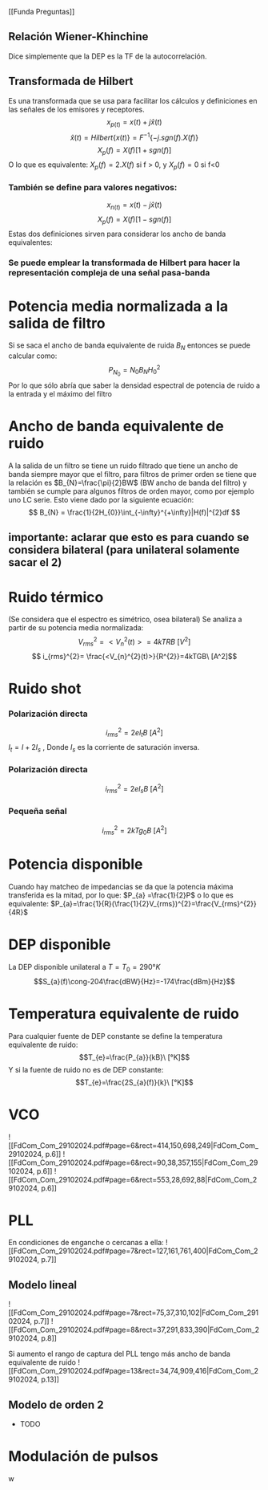 [[Funda Preguntas]]

## Relación Wiener-Khinchine
Dice simplemente que la DEP es la TF de la autocorrelación.

## Transformada de Hilbert
Es una transformada que se usa para facilitar los cálculos y definiciones en las señales de los emisores y receptores.
$$ x_{p(t)} =x(t) + j\hat{x}(t)$$
$$\hat{x}(t) = Hilbert\{x(t)\} = F^{-1}\{ -j.sgn(f).X(f) \}$$$$ X_{p}(f) = X(f)[1+sgn(f)] $$
O lo que es equivalente: $X_{p}(f) = 2.X(f)$ si f > 0, y $X_{p}(f) = 0$ si f<0

### También se define para valores negativos:
$$ x_{n(t)} =x(t) - j\hat{x}(t)$$
$$ X_{p}(f) = X(f)[1-sgn(f)] $$
Estas dos definiciones sirven para considerar los ancho de banda equivalentes:

### Se puede emplear la transformada de Hilbert para hacer la representación compleja de una señal pasa-banda

# Potencia media normalizada a la salida de filtro
Si se saca el ancho de banda equivalente de ruida $B_N$ entonces se puede calcular como:
$$ P_{N_{0}} = N_{0}B_{N}H_{0}^{2}$$
Por lo que sólo abría que saber la densidad espectral de potencia de ruido a la entrada y el máximo del filtro

# Ancho de banda equivalente de ruido
A la salida de un filtro se tiene un ruido filtrado que tiene un ancho de banda siempre mayor que el filtro, para filtros de primer orden se tiene que la relación es $B_{N}=\frac{\pi}{2}BW$ (BW ancho de banda del filtro) y también se cumple para algunos filtros de orden mayor, como por ejemplo uno LC serie. Esto viene dado por la siguiente ecuación:
$$ B_{N} = \frac{1}{2H_{0}}\int_{-\infty}^{+\infty}|H(f)|^{2}df $$
## importante: aclarar que esto es para cuando se considera bilateral (para unilateral solamente sacar el 2)

# Ruido térmico
(Se considera que el espectro es simétrico, osea bilateral)
Se analiza a partir de su potencia media normalizada:
$$ V_{rms}^{2}= <V_{n}^{2}(t)>=4kTRB\ [V^2]$$
$$ i_{rms}^{2}= \frac{<V_{n}^{2}(t)>}{R^{2}}=4kTGB\ [A^2]$$
# Ruido shot
### Polarización directa
$$i_{rms}^{2}=2eI_{t}B\ [A^2]$$
$I_{t}=I+2I_{s}$ , Donde $I_{s}$ es la corriente de saturación inversa.
### Polarización directa
$$i_{rms}^{2}=2eI_{s}B\ [A^2]$$
### Pequeña señal
$$i_{rms}^{2}=2kTg_{0}B\ [A^{2}]$$

# Potencia disponible
Cuando hay matcheo de impedancias se da que la potencia máxima transferida es la mitad, por lo que: $P_{a} =\frac{1}{2}P$ o lo que es equivalente: $P_{a}=\frac{1}{R}(\frac{1}{2}V_{rms})^{2}=\frac{V_{rms}^{2}}{4R}$

# DEP disponible
La DEP disponible unilateral a $T=T_{0}=290°K$
$$S_{a}(f)\cong-204\frac{dBW}{Hz}=-174\frac{dBm}{Hz}$$
# Temperatura equivalente de ruido
Para cualquier fuente de DEP constante se define la temperatura equivalente de ruido:
$$T_{e}=\frac{P_{a}}{kB}\ [°K]$$
Y si la fuente de ruido no es de DEP constante:
$$T_{e}=\frac{2S_{a}(f)}{k}\ [°K]$$


# VCO
![[FdCom_Com_29102024.pdf#page=6&rect=414,150,698,249|FdCom_Com_29102024, p.6]]
![[FdCom_Com_29102024.pdf#page=6&rect=90,38,357,155|FdCom_Com_29102024, p.6]]
![[FdCom_Com_29102024.pdf#page=6&rect=553,28,692,88|FdCom_Com_29102024, p.6]]

# PLL
En condiciones de enganche o cercanas a ella:
![[FdCom_Com_29102024.pdf#page=7&rect=127,161,761,400|FdCom_Com_29102024, p.7]]

## Modelo lineal
![[FdCom_Com_29102024.pdf#page=7&rect=75,37,310,102|FdCom_Com_29102024, p.7]]
![[FdCom_Com_29102024.pdf#page=8&rect=37,291,833,390|FdCom_Com_29102024, p.8]]

Si aumento el rango de captura del PLL tengo más ancho de banda equivalente de ruido 
![[FdCom_Com_29102024.pdf#page=13&rect=34,74,909,416|FdCom_Com_29102024, p.13]]

## Modelo de orden 2

- TODO


# Modulación de pulsos

w